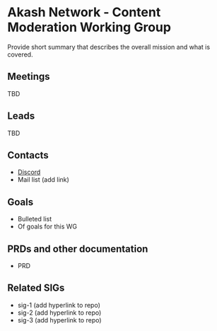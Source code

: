 # Akash Network - Content Moderation Working Group

Provide short summary that describes the overall mission and what is covered.

## Meetings

TBD

## Leads

TBD

## Contacts

- [Discord](https://discord.com/channels/747885925232672829/1050127979302359190/1052613008720936982)
- Mail list (add link)

## Goals

- Bulleted list
- Of goals for this WG

## PRDs and other documentation

- PRD

## Related SIGs

- sig-1 (add hyperlink to repo)
- sig-2 (add hyperlink to repo)
- sig-3 (add hyperlink to repo)
